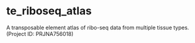 # te_riboseq_atlas
A transposable element atlas of ribo-seq data from multiple tissue types. (Project ID: PRJNA756018)
